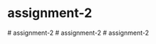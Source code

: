 # assignment-2
#   a s s i g n m e n t - 2  
 #   a s s i g n m e n t - 2  
 #   a s s i g n m e n t - 2  
 